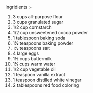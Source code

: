 Ingridients :-
  1) 3 cups all-purpose flour
  2) 3 cups granulated sugar
  3) 1/2 cup cornstarch
  4) 1/2 cup unsweetened cocoa powder
  5) 1 tablespoon baking soda
  6) 1½ teaspoons baking powder
  7) 1½ teaspoons salt
  8) 4 large eggs
  9) 1½ cups buttermilk
  10) 1¼ cups warm water
  11) 1/2 cup vegetable oil
  12) 1 teaspoon vanilla extract
  13) 1 teaspoon distilled white vinegar
  14) 2 tablespoons red food coloring